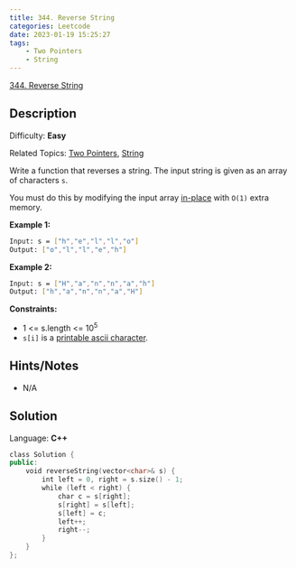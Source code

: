 ```yaml
---
title: 344. Reverse String
categories: Leetcode
date: 2023-01-19 15:25:27
tags:
    - Two Pointers
    - String
---
```


[344\. Reverse String](https://leetcode.com/problems/reverse-string/)

## Description

Difficulty: **Easy**

Related Topics: [Two Pointers](https://leetcode.com/tag/two-pointers/), [String](https://leetcode.com/tag/string/)

Write a function that reverses a string. The input string is given as an array of characters `s`.

You must do this by modifying the input array [in-place](https://en.wikipedia.org/wiki/In-place_algorithm) with `O(1)` extra memory.

**Example 1:**

```bash
Input: s = ["h","e","l","l","o"]
Output: ["o","l","l","e","h"]
```

**Example 2:**

```bash
Input: s = ["H","a","n","n","a","h"]
Output: ["h","a","n","n","a","H"]
```

**Constraints:**

* 1 <= s.length <= 10<sup>5</sup>
* `s[i]` is a [printable ascii character](https://en.wikipedia.org/wiki/ASCII#Printable_characters).

## Hints/Notes

* N/A

## Solution

Language: **C++**

```C++
class Solution {
public:
    void reverseString(vector<char>& s) {
        int left = 0, right = s.size() - 1;
        while (left < right) {
            char c = s[right];
            s[right] = s[left];
            s[left] = c;
            left++;
            right--;
        }
    }
};
```
